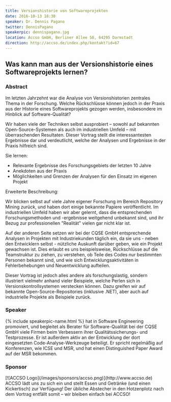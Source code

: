 ```yaml
---
title: Versionshistorie von Softwareprojekten
date: 2016-10-13 18:30
speaker: Dr. Dennis Pagano
twitter: DennisPagano
speakerpic: dennispagano.jpg
location: Accso GmbH, Berliner Allee 58, 64295 Darmstadt
direction: http://accso.de/index.php/kontakt?id=67
---
```


## Was kann man aus der Versionshistorie eines Softwareprojekts lernen?

### Abstract

Im letzten Jahrzehnt war die Analyse von Versionshistorien zentrales Thema in der Forschung. Welche Rückschlüsse können jedoch in der Praxis aus der Historie eines Softwareprojekts gezogen werden, insbesondere im Hinblick auf Software-Qualität?

Wir haben viele der Techniken selbst ausprobiert – sowohl auf bekannten Open-Source-Systemen als auch im industriellen Umfeld – mit überraschenden Resultaten. Dieser Vortrag stellt die interessantesten Ergebnisse dar und verdeutlicht, welche der Analysen und Ergebnisse in der Praxis hilfreich sind.

Sie lernen:

- Relevante Ergebnisse des Forschungsgebiets der letzten 10 Jahre 
- Anekdoten aus der Praxis
- Möglichkeiten und Grenzen der Analysen für den Einsatz im eigenen Projekt 

Erweiterte Beschreibung:

Wir blicken selbst auf viele Jahre eigener Forschung im Bereich Repository Mining zurück, und haben dort einige bekannte Papiere veröffentlicht. Im industriellen Umfeld haben wir aber gelernt, dass die entsprechenden Forschungsmethoden und -ergebnisse weitgehend unbekannt sind, und ihr Bezug zur professionellen "Realität" vielen gar nicht klar ist.

Auf der anderen Seite setzen wir bei der CQSE GmbH entsprechende Analysen in Projekten mit Industriekunden täglich ein, da sie uns - neben den Entwicklern selbst - nützliche Auskunft darüber geben, wie ein Projekt gewachsen ist. Dies erlaubt es uns beispielsweise, Rückschlüsse auf die Teamstruktur zu ziehen, zu verstehen, ob Teile des Codes nur bestimmten Personen bekannt sind, und wie sich Entwicklungsaktivitäten in Fehlerbehebungen und Neuentwicklung aufteilen.

Dieser Vortrag ist jedoch alles andere als forschungslastig, sondern illustriert vielmehr anhand vieler Beispiele, welche Perlen sich in Versionskontrollsystemen verstecken können. Dazu greifen wir auf bekannte Open-Source-Repositories (inklusive .NET), aber auch auf industrielle Projekte als Beispiele zurück.

### Speaker

{% include speakerpic-name.html %} hat in Software Engineering promoviert, und begleitet als Berater für Software-Qualität bei der CQSE GmbH viele Firmen beim Verbessern ihrer Qualitätssicherungs- und Testprozesse. Er ist außerdem aktiv an der Entwicklung der dort eingesetzten Code-Analyse-Werkzeuge beteiligt. Er spricht regelmäßig auf Konferenzen, wie ICSE und MSR, und hat einen Distinguished Paper Award auf der MSR bekommen.

### Sponsor

<div style="clear: both;"></div>
[![ACCSO Logo](/images/sponsors/accso.png)](http://www.accso.de)
ACCSO lädt uns zu sich ein und stellt Essen und Getränke (und einen Kickertisch) zur Verfügung! Der übliche Abstecher in den Hotzenplotz nach dem Vortrag entfällt somit – wir bleiben einfach bei ACCSO!
